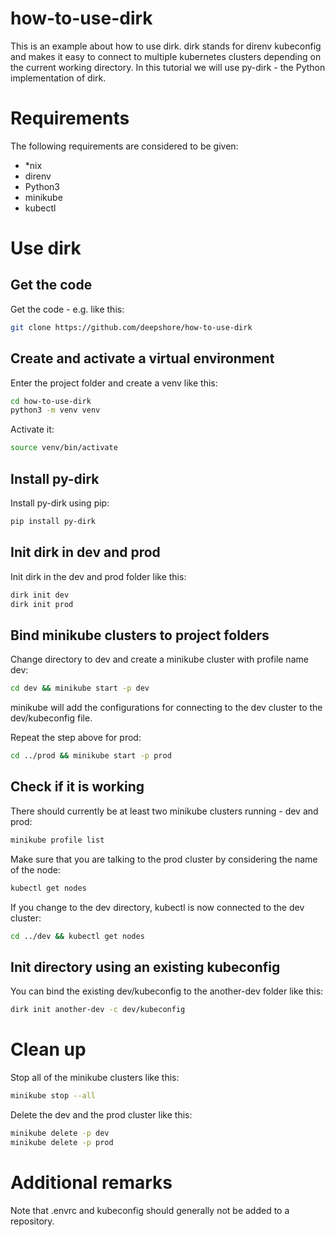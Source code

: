 # how-to-use-dirk
This is an example about how to use dirk. dirk stands for direnv kubeconfig and makes it easy to connect to multiple kubernetes clusters depending on the current working directory. In this tutorial we will use py-dirk - the Python implementation of dirk.

# Requirements
The following requirements are considered to be given:
- *nix
- direnv
- Python3
- minikube
- kubectl

# Use dirk

## Get the code
Get the code - e.g. like this:

```bash
git clone https://github.com/deepshore/how-to-use-dirk
```

## Create and activate a virtual environment
Enter the project folder and create a venv like this:

```bash
cd how-to-use-dirk
python3 -m venv venv
```

Activate it:

```bash
source venv/bin/activate
```

## Install py-dirk
Install py-dirk using pip:

```bash
pip install py-dirk
```

## Init dirk in dev and prod
Init dirk in the dev and prod folder like this:

```bash
dirk init dev 
dirk init prod
```

## Bind minikube clusters to project folders
Change directory to dev and create a minikube cluster with profile name dev:

```bash
cd dev && minikube start -p dev
```

minikube will add the configurations for connecting to the dev cluster to the dev/kubeconfig file.

Repeat the step above for prod:

```bash
cd ../prod && minikube start -p prod
```

## Check if it is working

There should currently be at least two minikube clusters running - dev and prod:

```bash
minikube profile list
```

Make sure that you are talking to the prod cluster by considering the name of the node:

```bash
kubectl get nodes
```

If you change to the dev directory, kubectl is now connected to the dev cluster:

```bash
cd ../dev && kubectl get nodes
```

## Init directory using an existing kubeconfig

You can bind the existing dev/kubeconfig to the another-dev folder like this:

```bash
dirk init another-dev -c dev/kubeconfig
```

# Clean up

Stop all of the minikube clusters like this:

```bash
minikube stop --all
```

Delete the dev and the prod cluster like this:

```bash
minikube delete -p dev
minikube delete -p prod
```

# Additional remarks

Note that .envrc and kubeconfig should generally not be added to a repository.
